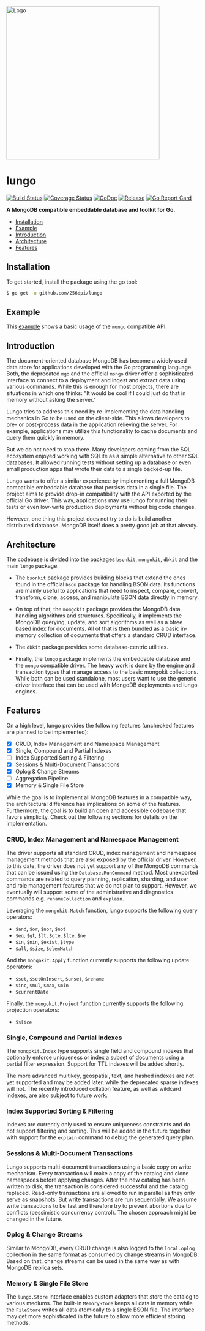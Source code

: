 <img src="http://joel-github-static.s3.amazonaws.com/lungo/logo2.png" alt="Logo" width="400"/>

# lungo

[![Build Status](https://travis-ci.org/256dpi/lungo.svg?branch=master)](https://travis-ci.org/256dpi/lungo)
[![Coverage Status](https://coveralls.io/repos/github/256dpi/lungo/badge.svg?branch=master)](https://coveralls.io/github/256dpi/lungo?branch=master)
[![GoDoc](https://godoc.org/github.com/256dpi/lungo?status.svg)](http://godoc.org/github.com/256dpi/lungo)
[![Release](https://img.shields.io/github/release/256dpi/lungo.svg)](https://github.com/256dpi/lungo/releases)
[![Go Report Card](https://goreportcard.com/badge/github.com/256dpi/lungo)](http://goreportcard.com/report/256dpi/lungo)

**A MongoDB compatible embeddable database and toolkit for Go.**

- [Installation](#installation)
- [Example](#example)
- [Introduction](#introduction)
- [Architecture](#architecture)
- [Features](#features)

## Installation

To get started, install the package using the go tool:

```bash
$ go get -u github.com/256dpi/lungo
```

## Example

This [example](https://github.com/256dpi/lungo/tree/master/example_test.go)
shows a basic usage of the `mongo` compatible API.

## Introduction

The document-oriented database MongoDB has become a widely used data store for
applications developed with the Go programming language. Both, the deprecated
`mgo` and the official `mongo` driver offer a sophisticated interface to connect
to a deployment and ingest and extract data using various commands. While this
is enough for most projects, there are situations in which one thinks: "It would
be cool if I could just do that in memory without asking the server."

Lungo tries to address this need by re-implementing the data handling mechanics
in Go to be used on the client-side. This allows developers to pre- or
post-process data in the application relieving the server. For example,
applications may utilize this functionality to cache documents and query them
quickly in memory. 

But we do not need to stop there. Many developers coming from the SQL ecosystem
enjoyed working with SQLite as a simple alternative to other SQL databases. It
allowed running tests without setting up a database or even small production
apps that wrote their data to a single backed-up file.

Lungo wants to offer a similar experience by implementing a full MongoDB 
compatible embeddable database that persists data in a single file. The
project aims to provide drop-in compatibility with the API exported by the 
official Go driver. This way, applications may use lungo for running their
tests or even low-write production deployments without big code changes.

However, one thing this project does not try to do is build another
distributed database. MongoDB itself does a pretty good job at that already.

## Architecture

The codebase is divided into the packages `bsonkit`, `mongokit`, `dbkit` and
the main `lungo` package.

- The `bsonkit` package provides building blocks that extend the ones found in
the official `bson` package for handling BSON data. Its functions are mainly
useful to applications that need to inspect, compare, convert, transform,
clone, access, and manipulate BSON data directly in memory.

- On top of that, the `mongokit` package provides the MongoDB data handling
algorithms and structures. Specifically, it implements the MongoDB querying,
update, and sort algorithms as well as a btree based index for documents. All of
that is then bundled as a basic in-memory collection of documents that offers a
standard CRUD interface.

- The `dbkit` package provides some database-centric utilities.

- Finally, the `lungo` package implements the embeddable database and the
`mongo` compatible driver. The heavy work is done by the engine and transaction
types that manage access to the basic mongokit collections. While both can be
used standalone, most users want to use the generic driver interface that can be
used with MongoDB deployments and lungo engines.

## Features

On a high level, lungo provides the following features (unchecked features are
planned to be implemented):

- [x] CRUD, Index Management and Namespace Management
- [x] Single, Compound and Partial Indexes
- [ ] Index Supported Sorting & Filtering
- [x] Sessions & Multi-Document Transactions
- [x] Oplog & Change Streams
- [ ] Aggregation Pipeline
- [x] Memory & Single File Store

While the goal is to implement all MongoDB features in a compatible way, the
architectural difference has implications on some of the features. Furthermore,
the goal is to build an open and accessible codebase that favors simplicity.
Check out the following sections for details on the implementation.

### CRUD, Index Management and Namespace Management

The driver supports all standard CRUD, index management and namespace management
methods that are also exposed by the official driver. However, to this date, the
driver does not yet support any of the MongoDB commands that can be issued using
the `Database.RunCommand` method. Most unexported commands are related to query
planning, replication, sharding, and user and role management features that we
do not plan to support. However, we eventually will support some of the
administrative and diagnostics commands e.g. `renameCollection` and `explain`.

Leveraging the `mongokit.Match` function, lungo supports the following query
operators:

- `$and`, `$or`, `$nor`, `$not`
- `$eq`, `$gt`, `$lt`, `$gte`, `$lte`, `$ne`
- `$in`, `$nin`, `$exist`, `$type`
- `$all`, `$size`, `$elemMatch`

And the `mongokit.Apply` function currently supports the following update
operators:

- `$set`, `$setOnInsert`, `$unset`, `$rename`
- `$inc`, `$mul`, `$max`, `$min`
- `$currentDate`

Finally, the `mongokit.Project` function currently supports the following
projection operators:

- `$slice`

### Single, Compound and Partial Indexes

The `mongokit.Index` type supports single field and compound indexes that
optionally enforce uniqueness or index a subset of documents using a partial
filter expression. Support for TTL indexes will be added shortly.

The more advanced multikey, geospatial, text, and hashed indexes are not yet
supported and may be added later, while the deprecated sparse indexes will not.
The recently introduced collation feature, as well as wildcard indexes, are also
subject to future work.

### Index Supported Sorting & Filtering

Indexes are currently only used to ensure uniqueness constraints and do not
support filtering and sorting. This will be added in the future together with
support for the `explain` command to debug the generated query plan.

### Sessions & Multi-Document Transactions

Lungo supports multi-document transactions using a basic copy on write mechanism.
Every transaction will make a copy of the catalog and clone namespaces before
applying changes. After the new catalog has been written to disk, the transaction
is considered successful and the catalog replaced. Read-only transactions are
allowed to run in parallel as they only serve as snapshots. But write
transactions are run sequentially. We assume write transactions to be fast and
therefore try to prevent abortions due to conflicts (pessimistic concurrency
control). The chosen approach might be changed in the future.

### Oplog & Change Streams

Similar to MongoDB, every CRUD change is also logged to the `local.oplog`
collection in the same format as consumed by change streams in MongoDB. Based on
that, change streams can be used in the same way as with MongoDB replica sets.

### Memory & Single File Store

The `lungo.Store` interface enables custom adapters that store the catalog to
various mediums. The built-in `MemoryStore` keeps all data in memory while the
`FileStore` writes all data atomically to a single BSON file. The interface may
get more sophisticated in the future to allow more efficient storing methods.
